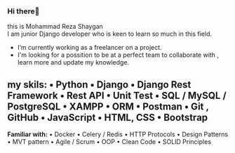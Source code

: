 ### Hi there👋
this is Mohammad Reza Shaygan
<br>
I am  junior Django developer who is keen to learn so much in this field. 

- I’m currently working as a freelancer on a project.
- I'm looking for a possition to be at a perfect team to collaborate with , learn more and update my knowledge.

**my skils:**
•	Python 
•	Django
•	Django Rest Framework
•	Rest API
•	Unit Test
•	SQL / MySQL / PostgreSQL
•	XAMPP
•	ORM
•	Postman
•	Git , GitHub
•	JavaScript
•	HTML, CSS
•	Bootstrap
------------------------------------------
**Familiar with:**
•	Docker
•	Celery / Redis 
•	HTTP Protocols 
•	Design Patterns 
•	MVT pattern 
•	Agile / Scrum
•	OOP
•	Clean Code
•	SOLID Principles 



